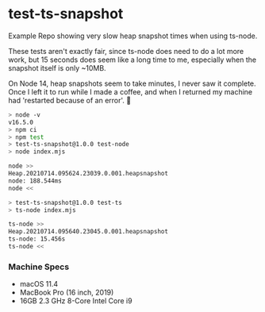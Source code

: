# test-ts-snapshot

Example Repo showing very slow heap snapshot times when using ts-node.

These tests aren't exactly fair, since ts-node does need to do a lot
more work, but 15 seconds does seem like a long time to me, especially
when the snapshot itself is only ~10MB.

On Node 14, heap snapshots seem to take minutes, I never saw it
complete. Once I left it to run while I made a coffee, and when I
returned my machine had 'restarted because of an error'. :shrug:

```bash
> node -v
v16.5.0
> npm ci
> npm test
> test-ts-snapshot@1.0.0 test-node
> node index.mjs

node >>
Heap.20210714.095624.23039.0.001.heapsnapshot
node: 188.544ms
node <<

> test-ts-snapshot@1.0.0 test-ts
> ts-node index.mjs

ts-node >>
Heap.20210714.095640.23045.0.001.heapsnapshot
ts-node: 15.456s
ts-node <<
```

### Machine Specs

* macOS 11.4
* MacBook Pro (16 inch, 2019)
* 16GB 2.3 GHz 8-Core Intel Core i9
